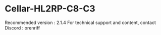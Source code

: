 # Cellar-HL2RP-C8-C3
Recommended version : 2.1.4
For technical support and content, contact Discord : orenriff
